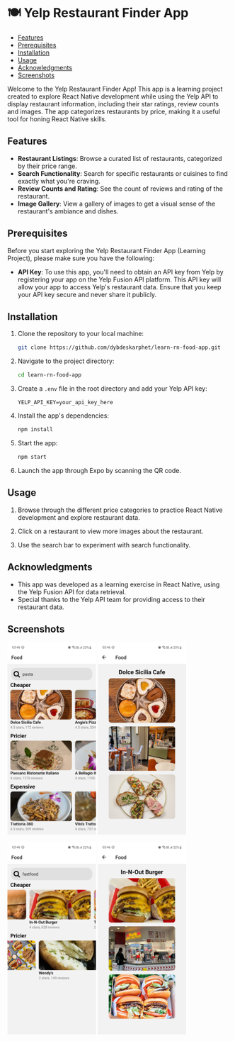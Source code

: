 # 🍽 Yelp Restaurant Finder App 

- [Features](#features)
- [Prerequisites](#prerequisites)
- [Installation](#installation)
- [Usage](#usage)
- [Acknowledgments](#acknowledgments)
- [Screenshots](#screenshots)


Welcome to the Yelp Restaurant Finder App! This app is a learning project created to explore React Native development while using the Yelp API to display restaurant information, including their star ratings, review counts and images. The app categorizes restaurants by price, making it a useful tool for honing React Native skills.

## Features

- **Restaurant Listings**: Browse a curated list of restaurants, categorized by their price range.
- **Search Functionality**: Search for specific restaurants or cuisines to find exactly what you're craving.
- **Review Counts and Rating**: See the count of reviews and rating of the restaurant.
- **Image Gallery**: View a gallery of images to get a visual sense of the restaurant's ambiance and dishes.

## Prerequisites

Before you start exploring the Yelp Restaurant Finder App (Learning Project), please make sure you have the following:

- **API Key**: To use this app, you'll need to obtain an API key from Yelp by registering your app on the Yelp Fusion API platform. This API key will allow your app to access Yelp's restaurant data. Ensure that you keep your API key secure and never share it publicly.

## Installation

1. Clone the repository to your local machine:

   ```bash
   git clone https://github.com/dybdeskarphet/learn-rn-food-app.git
   ```

2. Navigate to the project directory:

   ```bash
   cd learn-rn-food-app
   ```

3. Create a `.env` file in the root directory and add your Yelp API key:

   ```env
   YELP_API_KEY=your_api_key_here
   ```

4. Install the app's dependencies:

   ```bash
   npm install
   ```

5. Start the app:

   ```bash
   npm start
   ```

6. Launch the app through Expo by scanning the QR code.

## Usage


1. Browse through the different price categories to practice React Native development and explore restaurant data.

2. Click on a restaurant to view more images about the restaurant.

3. Use the search bar to experiment with search functionality.

## Acknowledgments

- This app was developed as a learning exercise in React Native, using the Yelp Fusion API for data retrieval.
- Special thanks to the Yelp API team for providing access to their restaurant data.

## Screenshots
<img src="screenshots/food-1.jpg" alt="counter-1" width="200"> <img src="screenshots/food-2.jpg" alt="counter-1" width="200">

<img src="screenshots/food-3.jpg" alt="counter-1" width="200"> <img src="screenshots/food-4.jpg" alt="counter-1" width="200">
